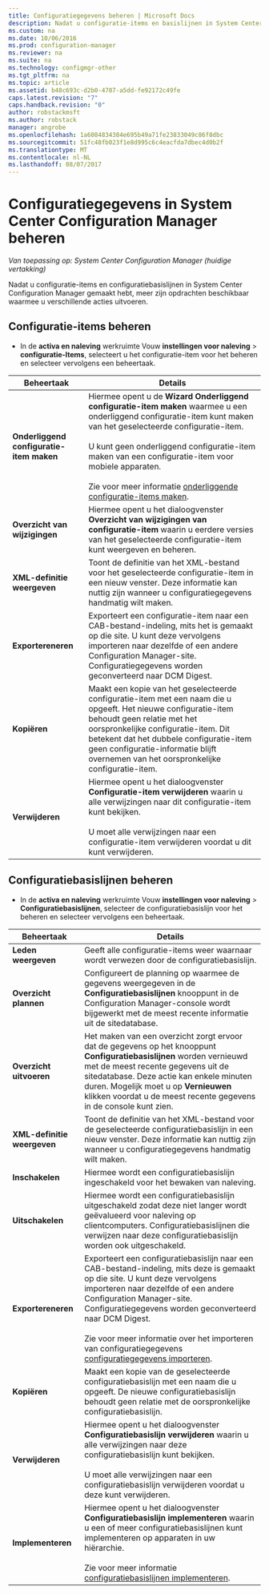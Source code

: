 ```yaml
---
title: Configuratiegegevens beheren | Microsoft Docs
description: Nadat u configuratie-items en basislijnen in System Center Configuration Manager maakt, kunt u andere opdrachten verschillende acties uit te voeren.
ms.custom: na
ms.date: 10/06/2016
ms.prod: configuration-manager
ms.reviewer: na
ms.suite: na
ms.technology: configmgr-other
ms.tgt_pltfrm: na
ms.topic: article
ms.assetid: b48c693c-d2b0-4707-a5dd-fe92172c49fe
caps.latest.revision: "7"
caps.handback.revision: "0"
author: robstackmsft
ms.author: robstack
manager: angrobe
ms.openlocfilehash: 1a6084834384e695b49a71fe23833049c86f8dbc
ms.sourcegitcommit: 51fc48fb023f1e8d995c6c4eacfda7dbec4d0b2f
ms.translationtype: MT
ms.contentlocale: nl-NL
ms.lasthandoff: 08/07/2017
---
```

# <a name="manage-configuration-data-in-system-center-configuration-manager"></a>Configuratiegegevens in System Center Configuration Manager beheren

*Van toepassing op: System Center Configuration Manager (huidige vertakking)*

Nadat u configuratie-items en configuratiebasislijnen in System Center Configuration Manager gemaakt hebt, meer zijn opdrachten beschikbaar waarmee u verschillende acties uitvoeren.  

## <a name="manage-configuration-items"></a>Configuratie-items beheren  

-   In de **activa en naleving** werkruimte Vouw **instellingen voor naleving** > **configuratie-Items**, selecteert u het configuratie-item voor het beheren en selecteer vervolgens een beheertaak.  

|Beheertaak|Details|  
|---------------------|-------------|  
|**Onderliggend configuratie-item maken**|Hiermee opent u de **Wizard Onderliggend configuratie-item maken** waarmee u een onderliggend configuratie-item kunt maken van het geselecteerde configuratie-item.<br /><br /> U kunt geen onderliggend configuratie-item maken van een configuratie-item voor mobiele apparaten.<br /><br /> Zie voor meer informatie [onderliggende configuratie-items maken](../../compliance/deploy-use/create-child-configuration-items.md).|  
|**Overzicht van wijzigingen**|Hiermee opent u het dialoogvenster **Overzicht van wijzigingen van configuratie-item** waarin u eerdere versies van het geselecteerde configuratie-item kunt weergeven en beheren.|  
|**XML-definitie weergeven**|Toont de definitie van het XML-bestand voor het geselecteerde configuratie-item in een nieuw venster. Deze informatie kan nuttig zijn wanneer u configuratiegegevens handmatig wilt maken.|  
|**Exportereneren**|Exporteert een configuratie-item naar een CAB-bestand-indeling, mits het is gemaakt op die site. U kunt deze vervolgens importeren naar dezelfde of een andere Configuration Manager-site. Configuratiegegevens worden geconverteerd naar DCM Digest.|  
|**Kopiëren**|Maakt een kopie van het geselecteerde configuratie-item met een naam die u opgeeft. Het nieuwe configuratie-item behoudt geen relatie met het oorspronkelijke configuratie-item. Dit betekent dat het dubbele configuratie-item geen configuratie-informatie blijft overnemen van het oorspronkelijke configuratie-item.|  
|**Verwijderen**|Hiermee opent u het dialoogvenster **Configuratie-item verwijderen** waarin u alle verwijzingen naar dit configuratie-item kunt bekijken.<br /><br /> U moet alle verwijzingen naar een configuratie-item verwijderen voordat u dit kunt verwijderen.|  

## <a name="manage-configuration-baselines"></a>Configuratiebasislijnen beheren  

-   In de **activa en naleving** werkruimte Vouw **instellingen voor naleving** > **Configuratiebasislijnen**, selecteer de configuratiebasislijn voor het beheren en selecteer vervolgens een beheertaak.  


|Beheertaak|Details|  
|---------------------|-------------|  
|**Leden weergeven**|Geeft alle configuratie-items weer waarnaar wordt verwezen door de configuratiebasislijn.|  
|**Overzicht plannen**|Configureert de planning op waarmee de gegevens weergegeven in de **Configuratiebasislijnen** knooppunt in de Configuration Manager-console wordt bijgewerkt met de meest recente informatie uit de sitedatabase.|  
|**Overzicht uitvoeren**|Het maken van een overzicht zorgt ervoor dat de gegevens op het knooppunt **Configuratiebasislijnen** worden vernieuwd met de meest recente gegevens uit de sitedatabase. Deze actie kan enkele minuten duren. Mogelijk moet u op **Vernieuwen** klikken voordat u de meest recente gegevens in de console kunt zien.|  
|**XML-definitie weergeven**|Toont de definitie van het XML-bestand voor de geselecteerde configuratiebasislijn in een nieuw venster. Deze informatie kan nuttig zijn wanneer u configuratiegegevens handmatig wilt maken.|  
|**Inschakelen**|Hiermee wordt een configuratiebasislijn ingeschakeld voor het bewaken van naleving.|  
|**Uitschakelen**|Hiermee wordt een configuratiebasislijn uitgeschakeld zodat deze niet langer wordt geëvalueerd voor naleving op clientcomputers. Configuratiebasislijnen die verwijzen naar deze configuratiebasislijn worden ook uitgeschakeld.|  
|**Exportereneren**|Exporteert een configuratiebasislijn naar een CAB-bestand-indeling, mits deze is gemaakt op die site. U kunt deze vervolgens importeren naar dezelfde of een andere Configuration Manager-site. Configuratiegegevens worden geconverteerd naar DCM Digest.<br /><br /> Zie voor meer informatie over het importeren van configuratiegegevens [configuratiegegevens importeren](../../compliance/deploy-use/import-configuration-data.md).|  
|**Kopiëren**|Maakt een kopie van de geselecteerde configuratiebasislijn met een naam die u opgeeft. De nieuwe configuratiebasislijn behoudt geen relatie met de oorspronkelijke configuratiebasislijn.|  
|**Verwijderen**|Hiermee opent u het dialoogvenster **Configuratiebasislijn verwijderen** waarin u alle verwijzingen naar deze configuratiebasislijn kunt bekijken.<br /><br /> U moet alle verwijzingen naar een configuratiebasislijn verwijderen voordat u deze kunt verwijderen.|  
|**Implementeren**|Hiermee opent u het dialoogvenster **Configuratiebasislijn implementeren** waarin u een of meer configuratiebasislijnen kunt implementeren op apparaten in uw hiërarchie.<br /><br /> Zie voor meer informatie [configuratiebasislijnen implementeren](../../compliance/deploy-use/deploy-configuration-baselines.md).|  
